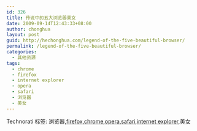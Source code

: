 ```yaml
---
id: 326
title: 传说中的五大浏览器美女
date: 2009-09-14T12:43:33+08:00
author: chonghua
layout: post
guid: http://hechonghua.com/legend-of-the-five-beautiful-browser/
permalink: /legend-of-the-five-beautiful-browser/
categories:
  - 其他资源
tags:
  - chrome
  - firefox
  - internet explorer
  - opera
  - safari
  - 浏览器
  - 美女
---
```

</p> 

<div class="wlWriterEditableSmartContent" id="scid:0767317B-992E-4b12-91E0-4F059A8CECA8:9f5e96c0-d151-4a95-aecf-69430bacb2f8" style="padding-right: 0px; display: inline; padding-left: 0px; float: none; padding-bottom: 0px; margin: 0px; padding-top: 0px">
  Technorati 标签: 浏览器,<a href="http://technorati.com/tags/firefox" rel="tag">firefox</a>,<a href="http://technorati.com/tags/chrome" rel="tag">chrome</a>,<a href="http://technorati.com/tags/opera" rel="tag">opera</a>,<a href="http://technorati.com/tags/safari" rel="tag">safari</a>,<a href="http://technorati.com/tags/internet+explorer" rel="tag">internet explorer</a>,美女
</div>